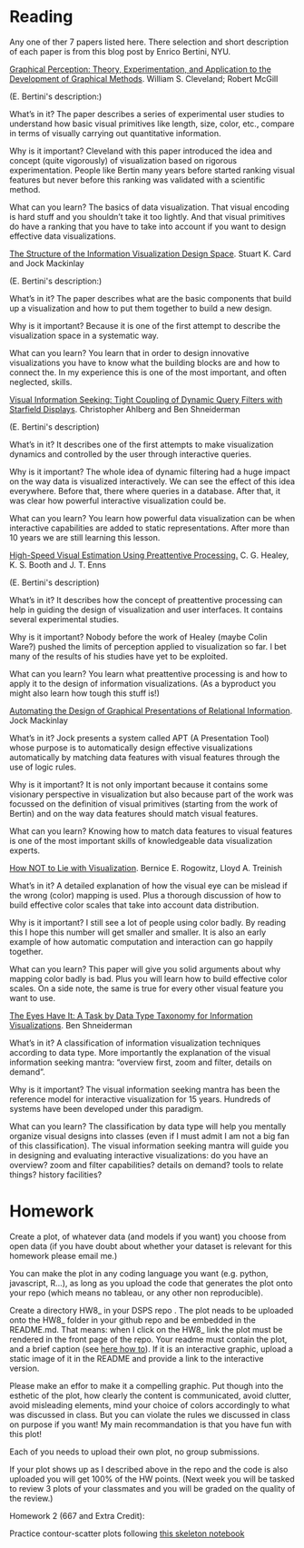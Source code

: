 # Reading
Any one of ther 7 papers listed here. There selection and short description of each paper is from this blog post by Enrico Bertini, NYU.


[Graphical Perception: Theory, Experimentation, and Application to the Development of Graphical Methods](https://www.diliaranasirova.com/assets/PSYC579/pdfs/03.2-Cleveland&McGill.pdf). William S. Cleveland; Robert McGill

(E. Bertini's description:)

What’s in it? The paper describes a series of experimental user studies to understand how basic visual primitives like length, size, color, etc., compare in terms of visually carrying out quantitative information.

Why is it important? Cleveland with this paper introduced the idea and concept (quite vigorously) of visualization based on rigorous experimentation. People like Bertin many years before started ranking visual features but never before this ranking was validated with a scientific method.

What can you learn? The basics of data visualization. That visual encoding is hard stuff and you shouldn’t take it too lightly. And that visual primitives do have a ranking that you have to take into account if you want to design effective data visualizations.

[The Structure of the Information Visualization Design Space](https://www.academia.edu/4338732/The_structure_of_the_information_visualization_design_space?auto=download). Stuart K. Card and Jock Mackinlay

(E. Bertini's description:)

What’s in it? The paper describes what are the basic components that build up a visualization and how to put them together to build a new design.

Why is it important? Because it is one of the first attempt to describe the visualization space in a systematic way.

What can you learn? You learn that in order to design innovative visualizations you have to know what the building blocks are and how to connect the. In my experience this is one of the most important, and often neglected, skills.

[Visual Information Seeking: Tight Coupling of Dynamic Query Filters with Starfield Displays](http://citeseerx.ist.psu.edu/viewdoc/download?doi=10.1.1.123.4320&rep=rep1&type=pdf). Christopher Ahlberg and Ben Shneiderman

(E. Bertini's description)

What’s in it? It describes one of the first attempts to make visualization dynamics and controlled by the user through interactive queries.

Why is it important? The whole idea of dynamic filtering had a huge impact on the way data is visualized interactively. We can see the effect of this idea everywhere. Before that, there where queries in a database. After that, it was clear how powerful interactive visualization could be.

What can you learn? You learn how powerful data visualization can be when interactive capabilities are added to static representations. After more than 10 years we are still learning this lesson.

[High-Speed Visual Estimation Using Preattentive Processing.](https://www.csc2.ncsu.edu/faculty/healey/download/tochi.96.pdf) C. G. Healey, K. S. Booth and J. T. Enns

(E. Bertini's description)

What’s in it? It describes how the concept of preattentive processing can help in guiding the design of visualization and user interfaces. It contains several experimental studies.

Why is it important? Nobody before the work of Healey (maybe Colin Ware?) pushed the limits of perception applied to visualization so far. I bet many of the results of his studies have yet to be exploited.

What can you learn? You learn what preattentive processing is and how to apply it to the design of information visualizations. (As a byproduct you might also learn how tough this stuff is!)

[Automating the Design of Graphical Presentations of Relational Information](https://research.tableau.com/sites/default/files/p110-mackinlay.pdf). Jock Mackinlay

What’s in it? Jock presents a system called APT (A Presentation Tool) whose purpose is to automatically design effective visualizations automatically by matching data features with visual features through the use of logic rules.

Why is it important? It is not only important because it contains some visionary perspective in visualization but also because part of the work was focussed on the definition of visual primitives (starting from the work of Bertin) and on the way data features should match visual features.

What can you learn? Knowing how to match data features to visual features is one of the most important skills of knowledgeable data visualization experts.

[How NOT to Lie with Visualization](https://pdfs.semanticscholar.org/058e/2e38420b61d8d870590d971d4e7d1cd078c2.pdf). Bernice E. Rogowitz, Lloyd A. Treinish

What’s in it? A detailed explanation of how the visual eye can be mislead if the wrong (color) mapping is used. Plus a thorough discussion of how to build effective color scales that take into account data distribution.

Why is it important? I still see a lot of people using color badly. By reading this I hope this number will get smaller and smaller. It is also an early example of how automatic computation and interaction can go happily together.

What can you learn? This paper will give you solid arguments about why mapping color badly is bad. Plus you will learn how to build effective color scales. On a side note, the same is true for every other visual feature you want to use.

[The Eyes Have It: A Task by Data Type Taxonomy for Information Visualizations](https://www.cs.umd.edu/~ben/papers/Shneiderman1996eyes.pdf). Ben Shneiderman

What’s in it? A classification of information visualization techniques according to data type. More importantly the explanation of the visual information seeking mantra: “overview first, zoom and filter, details on demand”.

Why is it important? The visual information seeking mantra has been the reference model for interactive visualization for 15 years. Hundreds of systems have been developed under this paradigm.

What can you learn? The classification by data type will help you mentally organize visual designs into classes (even if I must admit I am not a big fan of this classification). The visual information seeking mantra will guide you in designing and evaluating interactive visualizations: do you have an overview? zoom and filter capabilities? details on demand? tools to relate things? history facilities?


# Homework
 
 Create a plot, of whatever data (and models if you want) you choose from open data (if you have doubt about whether your dataset is relevant for this homework please email me.)

You can make the plot in any coding language you want (e.g. python, javascript, R...), as long as you upload the code that generates the plot onto your repo (which means no tableau, or any other non reproducible).

Create a directory HW8_<firstLast> in your DSPS repo . The plot neads to be uploaded onto the HW8_<firstLast> folder in your github repo and be embedded in the README.md. That means: when I click on the HW8_<firstLast> link the plot must be rendered in the front page of the repo. Your readme must contain the plot, and a brief caption (see [here how to](https://github.community/t5/How-to-use-Git-and-GitHub/How-do-you-put-Images-on-the-README-md-file/td-p/3203)). If it is an interactive graphic, upload a static image of it in the README and provide a link to the interactive version.

Please make an effor to make it a compelling graphic. Put though into the esthetic of the plot, how clearly the content is communicated, avoid clutter, avoid misleading elements, mind your choice of colors accordingly to what was discussed in class. But you can violate the rules we discussed in class on purpose if you want! My main recommandation is that you have fun with this plot! 

Each of you needs to upload their own plot, no group submissions.

If your plot shows up as I described above in the repo and the code is also uploaded you will get 100% of the HW points. (Next week you will be tasked to review 3 plots of your classmates and you will be graded on the quality of the review.)

Homework 2 (667 and Extra Credit): 

Practice contour-scatter plots following [this skeleton notebook](scattercontour.ipynb)

